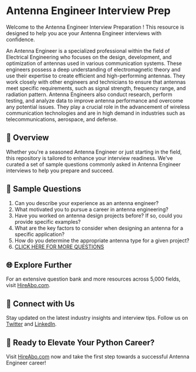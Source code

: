 # Antenna Engineer Interview Prep

Welcome to the Antenna Engineer Interview Preparation ! This resource is designed to help you ace your Antenna Engineer interviews with confidence.

An Antenna Engineer is a specialized professional within the field of Electrical Engineering who focuses on the design, development, and optimization of antennas used in various communication systems. These engineers possess a deep understanding of electromagnetic theory and use their expertise to create efficient and high-performing antennas. They work closely with other engineers and technicians to ensure that antennas meet specific requirements, such as signal strength, frequency range, and radiation pattern. Antenna Engineers also conduct research, perform testing, and analyze data to improve antenna performance and overcome any potential issues. They play a crucial role in the advancement of wireless communication technologies and are in high demand in industries such as telecommunications, aerospace, and defense.

## 🚀 Overview

Whether you're a seasoned Antenna Engineer or just starting in the field, this repository is tailored to enhance your interview readiness. We've curated a set of sample questions commonly asked in Antenna Engineer interviews to help you prepare and succeed.

## 📝 Sample Questions

1. Can you describe your experience as an antenna engineer?
2. What motivated you to pursue a career in antenna engineering?
3. Have you worked on antenna design projects before? If so, could you provide specific examples?
4. What are the key factors to consider when designing an antenna for a specific application?
5. How do you determine the appropriate antenna type for a given project?
6. [CLICK HERE FOR MORE QUESTIONS](https://hireabo.com/job/3_2_32/Antenna%20Engineer)

## 🌐 Explore Further

For an extensive question bank and more resources across 5,000 fields, visit [HireAbo.com](https://www.hireabo.com).

## 📱 Connect with Us

Stay updated on the latest industry insights and interview tips. Follow us on [Twitter](https://twitter.com/hireabo) and [LinkedIn](https://www.linkedin.com/in/hire-abo-3609972a8/).

## 🚀 Ready to Elevate Your Python Career?

Visit [HireAbo.com](https://www.hireabo.com) now and take the first step towards a successful Antenna Engineer career!